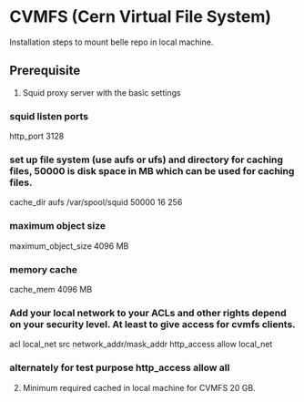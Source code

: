 # CVMFS (Cern Virtual File System) 

Installation steps to mount belle repo in local machine.

## Prerequisite 

1. Squid proxy server with the basic settings 

### squid listen ports
http_port 3128
### set up file system (use aufs or ufs) and directory for caching files, 50000 is disk space in MB which can be used for caching files. 
cache_dir aufs /var/spool/squid 50000 16 256
### maximum object size
maximum_object_size 4096 MB
### memory cache
cache_mem 4096 MB
### Add your local network to your ACLs and other rights depend on your security level. At least to give access for cvmfs clients.
acl local_net src network_addr/mask_addr
http_access allow local_net
### alternately for test purpose http_access allow all

2. Minimum required cached in local machine for CVMFS 20 GB. 
